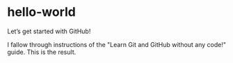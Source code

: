 # hello-world
Let’s get started with GitHub!

I fallow through instructions of the "Learn Git and GitHub without any code!" guide.
This is the result.
